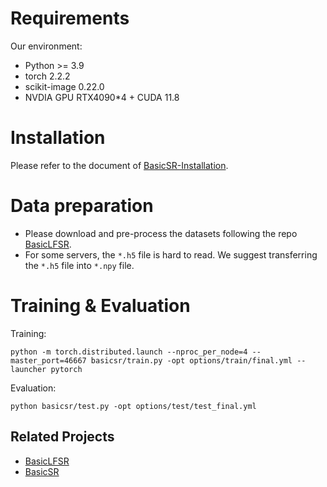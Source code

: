 
# Requirements
Our environment:
+ Python >= 3.9
+ torch 2.2.2
+ scikit-image 0.22.0
+ NVDIA GPU RTX4090*4 + CUDA 11.8

# Installation
Please refer to the document of [BasicSR-Installation](https://github.com/XPixelGroup/BasicSR/blob/master/docs/INSTALL.md).

# Data preparation
+ Please download and pre-process the datasets following the repo [BasicLFSR](https://github.com/ZhengyuLiang24/BasicLFSR).
+ For some servers, the `*.h5` file is hard to read. We suggest transferring the `*.h5` file into `*.npy` file.

# Training & Evaluation
Training:
```shell
python -m torch.distributed.launch --nproc_per_node=4 --master_port=46667 basicsr/train.py -opt options/train/final.yml --launcher pytorch 
```
Evaluation:
```shell
python basicsr/test.py -opt options/test/test_final.yml
```
## Related Projects
+ [BasicLFSR](https://github.com/ZhengyuLiang24/BasicLFSR)
+ [BasicSR](https://github.com/XPixelGroup/BasicSR)

